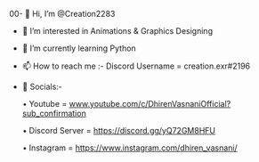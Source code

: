 00- 👋 Hi, I’m @Creation2283
- 👀 I’m interested in Animations & Graphics Designing
- 🌱 I’m currently learning Python
- 📫 How to reach me :- Discord Username = creation.exr#2196
- 📱 Socials:-
   
   • Youtube = www.youtube.com/c/DhirenVasnaniOfficial?sub_confirmation
   
   • Discord Server = https://discord.gg/yQ72GM8HFU
   
   • Instagram = https://www.instagram.com/dhiren_vasnani/
<!---
Creation2283/Creation2283 is a ✨ special ✨ repository because its `README.md` (this file) appears on your GitHub profile.
You can click the Preview link to take a look at your changes.
--->
